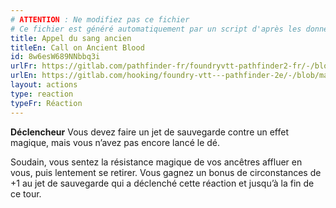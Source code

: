```yaml
---
# ATTENTION : Ne modifiez pas ce fichier
# Ce fichier est généré automatiquement par un script d'après les données du module Foundry VTT officiel et de sa traduction
title: Appel du sang ancien
titleEn: Call on Ancient Blood
id: 8w6esW689NNbbq3i
urlFr: https://gitlab.com/pathfinder-fr/foundryvtt-pathfinder2-fr/-/blob/master/data/actions/8w6esW689NNbbq3i.htm
urlEn: https://gitlab.com/hooking/foundry-vtt---pathfinder-2e/-/blob/master/packs/data/actions.db/call-on-ancient-blood.json
layout: actions
type: reaction
typeFr: Réaction
---
```

**Déclencheur** Vous devez faire un jet de sauvegarde contre un effet magique, mais vous n’avez pas encore lancé le dé.

Soudain, vous sentez la résistance magique de vos ancêtres affluer en vous, puis lentement se retirer. Vous gagnez un bonus de circonstances de +1 au jet de sauvegarde qui a déclenché cette réaction et jusqu’à la fin de ce tour.
